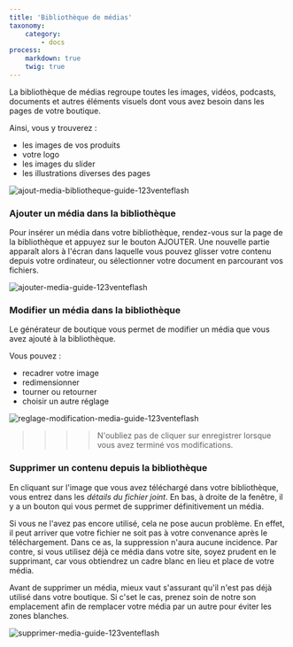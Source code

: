 ```yaml
---
title: 'Bibliothèque de médias'
taxonomy:
    category:
        - docs
process:
    markdown: true
    twig: true
---
```


La bibliothèque de médias regroupe toutes les images, vidéos, podcasts, documents et autres éléments visuels dont vous avez besoin dans les pages de votre boutique. 

Ainsi, vous y trouverez : 

- les images de vos produits
- votre logo
- les images du slider
- les illustrations diverses des pages

![ajout-media-bibliotheque-guide-123venteflash](media/15961817825641/ajout-media-bibliotheque-guide-123venteflash.png)

### Ajouter un média dans la bibliothèque

Pour insérer un média dans votre bibliothèque, rendez-vous sur la page de la bibliothèque et appuyez sur le bouton AJOUTER. Une nouvelle partie apparaît alors à l'écran dans laquelle vous pouvez glisser votre contenu depuis votre ordinateur, ou sélectionner votre document en parcourant vos fichiers. 

![ajouter-media-guide-123venteflash](media/15961817825641/ajouter-media-guide-123venteflash.png)

### Modifier un média dans la bibliothèque

Le générateur de boutique vous permet de modifier un média que vous avez ajouté à la bibliothèque. 

Vous pouvez : 
- recadrer votre image
- redimensionner
- tourner ou retourner
- choisir un autre réglage

![reglage-modification-media-guide-123venteflash](media/15961817825641/reglage-modification-media-guide-123venteflash.png)


>>>> N'oubliez pas de cliquer sur enregistrer lorsque vous avez terminé vos modifications. 


### Supprimer un contenu depuis la bibliothèque

En cliquant sur l'image que vous avez téléchargé dans votre bibliothèque, vous entrez dans les *détails du fichier joint*. En bas, à droite de la fenêtre, il y a un bouton qui vous permet de supprimer définitivement un média. 

Si vous ne l'avez pas encore utilisé, cela ne pose aucun problème. En effet, il peut arriver que votre fichier ne soit pas à votre convenance après le téléchargement. Dans ce as, la suppression n'aura aucune incidence. Par contre, si vous utilisez déjà ce média dans votre site, soyez prudent en le supprimant, car vous obtiendrez un cadre blanc en lieu et place de votre média. 

Avant de supprimer un média, mieux vaut s'assurant qu'il n'est pas déjà utilisé dans votre boutique. Si c'set le cas, prenez soin de notre son emplacement afin de remplacer votre média par un autre pour éviter les zones blanches. 

![supprimer-media-guide-123venteflash](media/15961817825641/supprimer-media-guide-123venteflash.png)
